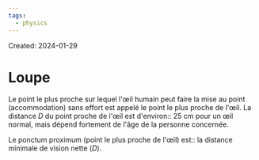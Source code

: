 ```yaml
---
tags:
  - physics
---
```

Created: 2024-01-29

# Loupe
Le point le plus proche sur lequel l'œil humain peut faire la mise au point (accommodation) sans effort est appelé le point le plus proche de l'œil. La distance $D$ du point proche de l'œil est d'environ:: 25 cm pour un œil normal, mais dépend fortement de l'âge de la personne concernée.
<!--SR:!2024-02-14,10,250-->

Le ponctum proximum (point le plus proche de l'œil) est:: la distance minimale de vision nette ($D$).
<!--SR:!2024-02-06,2,230-->